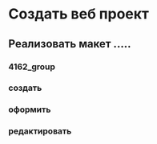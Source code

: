 # Создать веб проект
## Реализовать макет .....

### 4162_group

### создать
### оформить
### редактировать